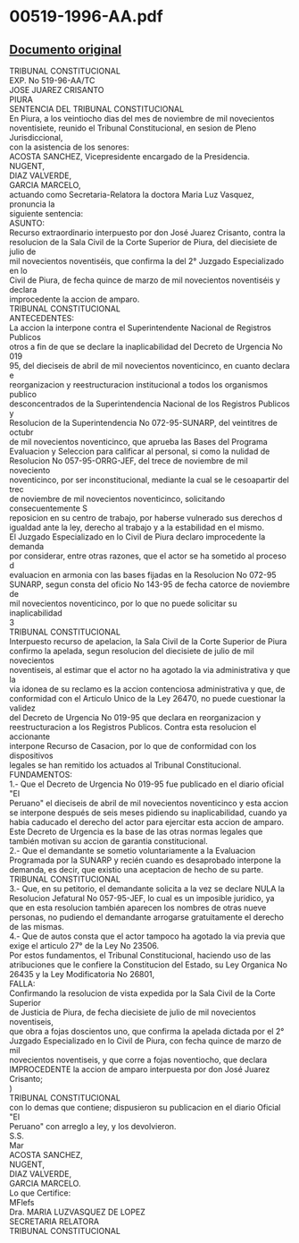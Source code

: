 
00519-1996-AA.pdf
=================
  
[Documento original](https://tc.gob.pe/jurisprudencia/1998/00519-1996-AA.pdf)  
---  
TRIBUNAL CONSTITUCIONAL  
EXP. No 519-96-AA/TC  
JOSE JUAREZ CRISANTO  
PIURA  
SENTENCIA DEL TRIBUNAL CONSTITUCIONAL  
En Piura, a los veintiocho dias del mes de noviembre de mil novecientos  
noventisiete, reunido el Tribunal Constitucional, en sesion de Pleno Jurisdiccional,  
con la asistencia de los senores:  
ACOSTA SANCHEZ, Vicepresidente encargado de la Presidencia.  
NUGENT,  
DIAZ VALVERDE,  
GARCIA MARCELO,  
actuando como Secretaria-Relatora la doctora Maria Luz Vasquez, pronuncia la  
siguiente sentencia:  
ASUNTO:  
Recurso extraordinario interpuesto por don José Juarez Crisanto, contra la  
resolucion de la Sala Civil de la Corte Superior de Piura, del diecisiete de julio de  
mil novecientos noventiséis, que confirma la del 2° Juzgado Especializado en lo  
Civil de Piura, de fecha quince de marzo de mil novecientos noventiséis y declara  
improcedente la accion de amparo.  
TRIBUNAL CONSTITUCIONAL  
ANTECEDENTES:  
La accion la interpone contra el Superintendente Nacional de Registros Publicos  
otros a fin de que se declare la inaplicabilidad del Decreto de Urgencia No 019  
95, del dieciseis de abril de mil novecientos noventicinco, en cuanto declara e  
reorganizacion y reestructuracion institucional a todos los organismos publico  
desconcentrados de la Superintendencia Nacional de los Registros Publicos y  
Resolucion de la Superintendencia No 072-95-SUNARP, del veintitres de octubr  
de mil novecientos noventicinco, que aprueba las Bases del Programa  
Evaluacion y Seleccion para calificar al personal, si como la nulidad de  
Resolucion No 057-95-ORRG-JEF, del trece de noviembre de mil noveciento  
noventicinco, por ser inconstitucional, mediante la cual se le cesoapartir del trec  
de noviembre de mil novecientos noventicinco, solicitando consecuentemente S  
reposicion en su centro de trabajo, por haberse vulnerado sus derechos d  
igualdad ante la ley, derecho al trabajo y a la estabilidad en el mismo.  
El Juzgado Especializado en lo Civil de Piura declaro improcedente la demanda  
por considerar, entre otras razones, que el actor se ha sometido al proceso d  
evaluacion en armonia con las bases fijadas en la Resolucion No 072-95  
SUNARP, segun consta del oficio No 143-95 de fecha catorce de noviembre de  
mil novecientos noventicinco, por lo que no puede solicitar su inaplicabilidad  
3  
TRIBUNAL CONSTITUCIONAL  
Interpuesto recurso de apelacion, la Sala Civil de la Corte Superior de Piura  
confirmo la apelada, segun resolucion del diecisiete de julio de mil novecientos  
noventiseis, al estimar que el actor no ha agotado la via administrativa y que la  
via idonea de su reclamo es la accion contenciosa administrativa y que, de  
conformidad con el Articulo Unico de la Ley 26470, no puede cuestionar la validez  
del Decreto de Urgencia No 019-95 que declara en reorganizacion y  
reestructuracion a los Registros Publicos. Contra esta resolucion el accionante  
interpone Recurso de Casacion, por lo que de conformidad con los dispositivos  
legales se han remitido los actuados al Tribunal Constitucional.  
FUNDAMENTOS:  
1.- Que el Decreto de Urgencia No 019-95 fue publicado en el diario oficial "El  
Peruano" el dieciseis de abril de mil novecientos noventicinco y esta accion  
se interpone después de seis meses pidiendo su inaplicabilidad, cuando ya  
habia caducado el derecho del actor para ejercitar esta accion de amparo.  
Este Decreto de Urgencia es la base de las otras normas legales que  
también motivan su accion de garantia constitucional.  
2.- Que el demandante se sometio voluntariamente a la Evaluacion  
Programada por la SUNARP y recién cuando es desaprobado interpone la  
demanda, es decir, que existio una aceptacion de hecho de su parte.  
TRIBUNAL CONSTITUCIONAL  
3.- Que, en su petitorio, el demandante solicita a la vez se declare NULA la  
Resolucion Jefatural No 057-95-JEF, lo cual es un imposible juridico, ya  
que en esta resolucion también aparecen los nombres de otras nueve  
personas, no pudiendo el demandante arrogarse gratuitamente el derecho  
de las mismas.  
4.- Que de autos consta que el actor tampoco ha agotado la via previa que  
exige el articulo 27° de la Ley No 23506.  
Por estos fundamentos, el Tribunal Constitucional, haciendo uso de las  
atribuciones que le confiere la Constitucion del Estado, su Ley Organica No  
26435 y la Ley Modificatoria No 26801,  
FALLA:  
Confirmando la resolucion de vista expedida por la Sala Civil de la Corte Superior  
de Justicia de Piura, de fecha diecisiete de julio de mil novecientos noventiseis,  
que obra a fojas doscientos uno, que confirma la apelada dictada por el 2°  
Juzgado Especializado en lo Civil de Piura, con fecha quince de marzo de mil  
novecientos noventiseis, y que corre a fojas noventiocho, que declara  
IMPROCEDENTE la accion de amparo interpuesta por don José Juarez Crisanto;  
)  
TRIBUNAL CONSTITUCIONAL  
con lo demas que contiene; dispusieron su publicacion en el diario Oficial "El  
Peruano" con arreglo a ley, y los devolvieron.  
S.S.  
Mar  
ACOSTA SANCHEZ,  
NUGENT,  
DIAZ VALVERDE,  
GARCIA MARCELO.  
Lo que Certifice:  
MFlefs  
Dra. MARIA LUZVASQUEZ DE LOPEZ  
SECRETARIA RELATORA  
TRIBUNAL CONSTITUCIONAL